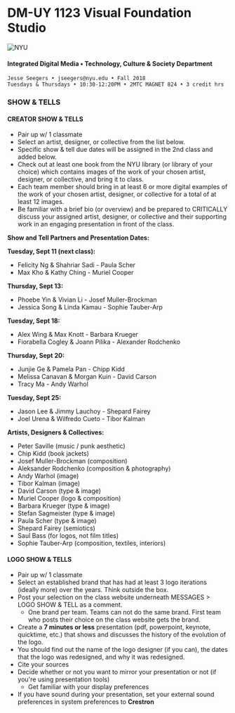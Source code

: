 # DM-UY 1123 Visual Foundation Studio

![NYU](C:/Users/Jesse%20Seegers/Desktop/NYU%20VFS/DM-1123-A-VFS-FA18-SEEGERS/nyu_soe_logo.png)

#### Integrated Digital Media • Technology, Culture & Society Department 

```
Jesse Seegers • jseegers@nyu.edu • Fall 2018 
Tuesdays & Thursdays • 10:30-12:20PM • 2MTC MAGNET 824 • 3 credit hrs
```

### SHOW & TELLS


#### CREATOR SHOW & TELLS
* Pair up w/ 1 classmate
* Select an artist, designer, or collective from the list below.
* Specific show & tell due dates will be assigned in the 2nd class and added below.
* Check out at least one book from the NYU library (or library of your choice) which contains images of the work of your chosen artist, designer, or collective, and bring it to class. 
* Each team member should bring in at least 6 or more digital examples of the work of your chosen artist, designer, or collective for a total of at least 12 images.
* Be familiar with a brief bio (or overview) and be prepared to CRITICALLY discuss your assigned artist, designer, or collective and their supporting work in an engaging presentation in front of the class. 

**Show and Tell Partners and Presentation Dates:**

**Tuesday, Sept 11 (next class):**
- Felicity Ng & Shahriar Sadi - Paula Scher
- Max Kho & Kathy Ching - Muriel Cooper

**Thursday, Sept 13:**  
- Phoebe Yin & Vivian Li - Josef Muller-Brockman
- Jessica Song & Linda Kamau - Sophie Tauber-Arp

**Tuesday, Sept 18:**
- Alex Wing & Max Knott - Barbara Krueger
- Fiorabella Cogley & Joann Pilika - Alexander Rodchenko

**Thursday, Sept 20:**  
- Junjie Ge & Pamela Pan - Chipp Kidd
- Melissa Canavan & Morgan Kuin - David Carson  
- Tracy Ma - Andy Warhol  

**Tuesday, Sept 25:**  
- Jason Lee & Jimmy Lauchoy - Shepard Fairey    
- Joel Urena & Wilfredo Cueto - Tibor Kalman  

**Artists, Designers & Collectives:**

* Peter Saville (music / punk aesthetic)
* Chip Kidd (book jackets)
* Josef Muller-Brockman (composition)
* Aleksander Rodchenko (composition & photography)
* Andy Warhol (image)
* Tibor Kalman (image)
* David Carson (type & image)
* Muriel Cooper (logo & composition)
* Barbara Krueger (type & image)
* Stefan Sagmeister (type & image)
* Paula Scher (type & image)
* Shepard Fairey (semiotics)
* Saul Bass (for logos, not film titles)
* Sophie Tauber-Arp (composition, textiles, interiors)



#### LOGO SHOW & TELLS

- Pair up w/ 1 classmate 
- Select an established brand that has had at least 3 logo iterations (ideally more) over the years. Think outside the box. 
- Post your selection on the class website underneath MESSAGES > LOGO SHOW & TELL as a comment. 
  - One brand per team. Teams can not do the same brand. First team who posts their choice on the class website gets the brand.
- Create a **7 minutes or less** presentation (pdf, powerpoint, keynote, quicktime, etc.) that shows and discusses the history of the evolution of the logo. 
- You should find out the name of the logo designer (if you can), the dates that the logo was redesigned, and why it was redesigned.
- Cite your sources
- Decide whether or not you want to mirror your presentation or not (if you're using presentation tools)
  - Get familiar with your display preferences
- If you have sound during your presentation, set your external sound preferences in system preferences to **Crestron**
